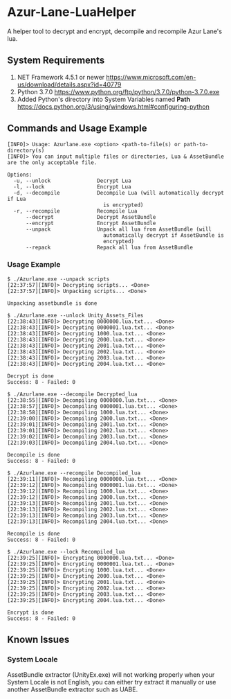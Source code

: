 # Azur-Lane-LuaHelper
A helper tool to decrypt and encrypt, decompile and recompile Azur Lane's lua.

## System Requirements
1. NET Framework 4.5.1 or newer https://www.microsoft.com/en-us/download/details.aspx?id=40779
2. Python 3.7.0 https://www.python.org/ftp/python/3.7.0/python-3.7.0.exe
3. Added Python's directory into System Variables named **Path** https://docs.python.org/3/using/windows.html#configuring-python

## Commands and Usage Example
```
[INFO]> Usage: Azurlane.exe <option> <path-to-file(s) or path-to-directory(s)
[INFO]> You can input multiple files or directories, Lua & AssetBundle are the only acceptable file.

Options:
  -u, --unlock               Decrypt Lua
  -l, --lock                 Encrypt Lua
  -d, --decompile            Decompile Lua (will automatically decrypt if Lua
                               is encrypted)
  -r, --recompile            Recompile Lua
      --decrypt              Decrypt AssetBundle
      --encrypt              Encrypt AssetBundle
      --unpack               Unpack all lua from AssetBundle (will
                               automatically decrypt if AssetBundle is
                               encrypted)
      --repack               Repack all lua from AssetBundle
```
### Usage Example
```
$ ./Azurlane.exe --unpack scripts
[22:37:57][INFO]> Decrypting scripts... <Done>
[22:37:57][INFO]> Unpacking scripts... <Done>

Unpacking assetbundle is done

$ ./Azurlane.exe --unlock Unity_Assets_Files
[22:38:43][INFO]> Decrypting 0000000.lua.txt... <Done>
[22:38:43][INFO]> Decrypting 0000001.lua.txt... <Done>
[22:38:43][INFO]> Decrypting 1000.lua.txt... <Done>
[22:38:43][INFO]> Decrypting 2000.lua.txt... <Done>
[22:38:43][INFO]> Decrypting 2001.lua.txt... <Done>
[22:38:43][INFO]> Decrypting 2002.lua.txt... <Done>
[22:38:43][INFO]> Decrypting 2003.lua.txt... <Done>
[22:38:43][INFO]> Decrypting 2004.lua.txt... <Done>

Decrypt is done
Success: 8 - Failed: 0

$ ./Azurlane.exe --decompile Decrypted_lua
[22:38:55][INFO]> Decompiling 0000000.lua.txt... <Done>
[22:38:57][INFO]> Decompiling 0000001.lua.txt... <Done>
[22:38:58][INFO]> Decompiling 1000.lua.txt... <Done>
[22:39:00][INFO]> Decompiling 2000.lua.txt... <Done>
[22:39:01][INFO]> Decompiling 2001.lua.txt... <Done>
[22:39:01][INFO]> Decompiling 2002.lua.txt... <Done>
[22:39:02][INFO]> Decompiling 2003.lua.txt... <Done>
[22:39:03][INFO]> Decompiling 2004.lua.txt... <Done>

Decompile is done
Success: 8 - Failed: 0

$ ./Azurlane.exe --recompile Decompiled_lua
[22:39:11][INFO]> Recompiling 0000000.lua.txt... <Done>
[22:39:12][INFO]> Recompiling 0000001.lua.txt... <Done>
[22:39:12][INFO]> Recompiling 1000.lua.txt... <Done>
[22:39:12][INFO]> Recompiling 2000.lua.txt... <Done>
[22:39:13][INFO]> Recompiling 2001.lua.txt... <Done>
[22:39:13][INFO]> Recompiling 2002.lua.txt... <Done>
[22:39:13][INFO]> Recompiling 2003.lua.txt... <Done>
[22:39:13][INFO]> Recompiling 2004.lua.txt... <Done>

Recompile is done
Success: 8 - Failed: 0

$ ./Azurlane.exe --lock Recompiled_lua
[22:39:25][INFO]> Encrypting 0000000.lua.txt... <Done>
[22:39:25][INFO]> Encrypting 0000001.lua.txt... <Done>
[22:39:25][INFO]> Encrypting 1000.lua.txt... <Done>
[22:39:25][INFO]> Encrypting 2000.lua.txt... <Done>
[22:39:25][INFO]> Encrypting 2001.lua.txt... <Done>
[22:39:25][INFO]> Encrypting 2002.lua.txt... <Done>
[22:39:25][INFO]> Encrypting 2003.lua.txt... <Done>
[22:39:25][INFO]> Encrypting 2004.lua.txt... <Done>

Encrypt is done
Success: 8 - Failed: 0

```
## Known Issues
### System Locale
AssetBundle extractor (UnityEx.exe) will not working properly when your System Locale is not English, you can either try extract it manually or use another AssetBundle extractor such as UABE.
